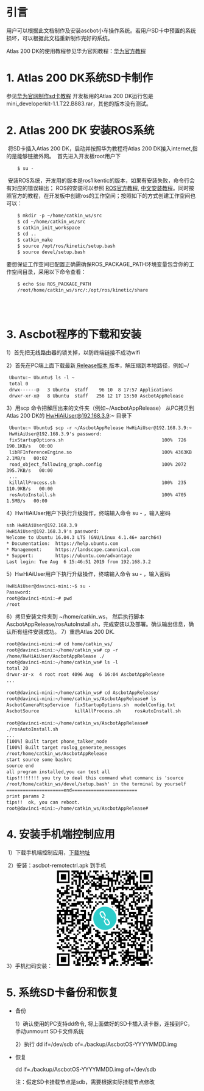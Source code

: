 # 引言

用户可以根据此文档制作及安装ascbot小车操作系统。若用户SD卡中预置的系统损坏，可以根据此文档重新制作完好的系统。

Atlas 200 DK的使用教程参见华为官网教程：[华为官方教程](https://ascend.huawei.com/doc/Atlas200DK/1.3.0.0/zh/overview)



# 1. Atlas 200 DK系统SD卡制作

参见[华为官网制作sd卡教程](https://ascend.huawei.com/doc/atlas200dk/1.3.0.0/zh/zh-cn_topic_0195268775.html) 
开发板用的Atlas 200 DK运行包是mini_developerkit-1.1.T22.B883.rar，其他的版本没有测试。


# 2. Atlas 200 DK 安装ROS系统

​       将SD卡插入Atlas 200 DK，启动并按照华为教程将Atlas 200 DK接入internet,指的是能够链接外网。
​       首先进入开发板root用户下

        $ su -
      
​       安装ROS系统，开发用的版本是ros1 kentic的版本，如果有安装失败，命令行会有对应的错误输出；
​       ROS的安装可以参照 [ROS官方教程](http://wiki.ros.org/kinetic/Installation/Ubuntu), [中文安装教程](https://www.ncnynl.com/archives/201801/2273.html)。
​       同时按照官方的教程，在开发板中创建ros的工作空间；按照如下的方式创建工作空间也可以：
​       


        $ mkdir -p ~/home/catkin_ws/src
        $ cd ~/home/catkin_ws/src
        $ catkin_init_workspace
        $ cd ..
        $ catkin_make
        $ source /opt/ros/kinetic/setup.bash
        $ source devel/setup.bash

  要想保证工作空间已配置正确需确保ROS_PACKAGE_PATH环境变量包含你的工作空间目录，采用以下命令查看：

        $ echo $su ROS_PACKAGE_PATH
        /root/home/catkin_ws/src/:/opt/ros/kinetic/share


​        
​       



# 3. Ascbot程序的下载和安装
1）首先把无线路由器的锁关掉，以防终端链接不成功wifi

​2）首先在PC端上面下载最新[ Release版本 ](https://thundercomm.s3.ap-northeast-1.amazonaws.com/public/Ascbot/AscbotAppRelease.zip) 版本，解压缩到本地路径，例如~/

     Ubuntu:~ Ubuntu$ ls -l ~
     total 0
     drwx------@   3 Ubuntu  staff    96 10  8 17:57 Applications
     drwxr-xr-x@   8 Ubuntu  staff   256 12 17 13:50 AscbotAppRelease

3）用scp 命令把解压出来的文件夹（例如~/AscbotAppRelease） 从PC拷贝到Atlas 200 DK的 HwHiAiUser@192.168.3.9:~ 目录下
    
     Ubuntu:~ Ubuntu$ scp -r ~/AscbotAppRelease HwHiAiUser@192.168.3.9:~
     HwHiAiUser@192.168.3.9's password: 
     fixStartupOptions.sh                                    100%  726   190.1KB/s   00:00    
     libRFInferenceEngine.so                                 100% 4363KB   2.1MB/s   00:02    
     road_object_following_graph.config                      100% 2072   395.7KB/s   00:00 
     ...
     killAllProcess.sh                                       100%  235   110.9KB/s   00:00    
     rosAutoInstall.sh                                       100% 4705     1.5MB/s   00:00    

4）HwHiAiUser用户下执行升级操作，终端输入命令 su - ，输入密码

    ssh HwHiAiUser@192.168.3.9
    HwHiAiUser@192.168.3.9's password: 
    Welcome to Ubuntu 16.04.3 LTS (GNU/Linux 4.1.46+ aarch64)
    * Documentation:  https://help.ubuntu.com
    * Management:     https://landscape.canonical.com
    * Support:        https://ubuntu.com/advantage
    Last login: Tue Aug  6 15:46:51 2019 from 192.168.3.2

5）HwHiAiUser用户下执行升级操作，终端输入命令 su - ，输入密码


    HwHiAiUser@davinci-mini:~$ su -
    Password: 
    root@davinci-mini:~# pwd
    /root

6）拷贝安装文件夹到 ~/home/catkin_ws， 然后执行脚本  AscbotAppRelease/rosAutoInstall.sh，完成安装以及部署。确认输出信息，确认所有组件安装成功。
7）重启Atlas 200 DK.

    root@davinci-mini:~# cd home/catkin_ws/
    root@davinci-mini:~/home/catkin_ws# cp -r /home/HwHiAiUser/AscbotAppRelease ./
    root@davinci-mini:~/home/catkin_ws# ls -l
    total 20
    drwxr-xr-x  4 root root 4096 Aug  6 16:04 AscbotAppRelease
    ...
    
    root@davinci-mini:~/home/catkin_ws# cd AscbotAppRelease/
    root@davinci-mini:~/home/catkin_ws/AscbotAppRelease# ls
    AscbotCameraRtspService  fixStartupOptions.sh  modelConfig.txt
    AscbotSource             killAllProcess.sh     rosAutoInstall.sh
    
    root@davinci-mini:~/home/catkin_ws/AscbotAppRelease# ./rosAutoInstall.sh 
    ...
    [100%] Built target phone_talker_node
    [100%] Built target roslog_generate_messages
    /root/home/catkin_ws/AscbotAppRelease
    start source some bashrc
    source end
    all program installed,you can test all
    tips!!!!!!!! you try to deal this command what commanc is 'source /root/home/catkin_ws/devel/setup.bash' in the terminal by yourself
    =====================end========================
    print params 2
    tips!!  ok, you can reboot.
    root@davinci-mini:~/home/catkin_ws/AscbotAppRelease# 


 


# 4. 安装手机端控制应用
​        1）下载手机端控制应用，[下载地址](https://thundercomm.s3.ap-northeast-1.amazonaws.com/public/Ascbot/ascbot-remotectrlv1.0.apk)

​        2）安装：ascbot-remotectrl.apk 到手机
​        
​        3）手机扫码安装：
​        ![ascbot-remotectrl.apk](./AscbotImg/hrobot-remotecontrol-app.png) 



# 5. 系统SD卡备份和恢复

- 备份

  1）确认使用的PC支持dd命令, 将上面做好的SD卡插入读卡器，连接到PC，手动unmount SD卡文件系统

  2）执行 dd if=/dev/sdb  of=./backup/AscbotOS-YYYYMMDD.img

- 恢复

  dd if=./backup/AscbotOS-YYYYMMDD.img of=/dev/sdb

  注：假定SD卡挂载节点是sdb，需要根据实际挂载节点修改

  
